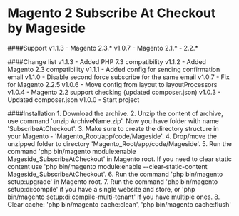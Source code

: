 Magento 2 Subscribe At Checkout by Mageside
===========================================

####Support
    v1.1.3 - Magento 2.3.*
    v1.0.7 - Magento 2.1.* - 2.2.*

####Change list
    v1.1.3 -  Added PHP 7.3 compatibility
    v1.1.2 -  Added Magento 2.3 compatibility
    v1.1.1 - Added config for sending confirmation email
    v1.1.0 - Disable second force subscribe for the same email
    v1.0.7 - Fix for Magento 2.2.5
    v1.0.6 - Move config from layout to layoutProcessors
    v1.0.4 - Magento 2.2 support checking (updated composer.json)
    v1.0.3 - Updated composer.json
    v1.0.0 - Start project

####Installation
    1. Download the archive.
    2. Unzip the content of archive, use command 'unzip ArchiveName.zip'. Now you have folder with name 'SubscribeAtCheckout'.
    3. Make sure to create the directory structure in your Magento - 'Magento_Root/app/code/Mageside'.
    4. Drop/move the unzipped folder to directory 'Magento_Root/app/code/Mageside'.
    5. Run the command 'php bin/magento module:enable Mageside_SubscribeAtCheckout' in Magento root. If you need to clear static content use 'php bin/magento module:enable --clear-static-content Mageside_SubscribeAtCheckout'.
    6. Run the command 'php bin/magento setup:upgrade' in Magento root.
    7. Run the command 'php bin/magento setup:di:compile' if you have a single website and store, or 'php bin/magento setup:di:compile-multi-tenant' if you have multiple ones.
    8. Clear cache: 'php bin/magento cache:clean', 'php bin/magento cache:flush'
